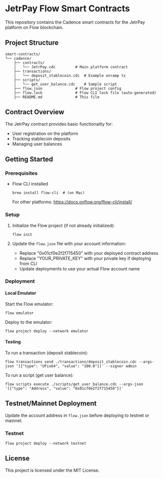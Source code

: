 # JetrPay Flow Smart Contracts

This repository contains the Cadence smart contracts for the JetrPay platform on Flow blockchain.

## Project Structure

```
smart-contracts/
└── cadence/
    ├── contracts/
    │   └── JetrPay.cdc         # Main platform contract
    ├── transactions/
    │   └── deposit_stablecoin.cdc  # Example onramp tx
    ├── scripts/
    │   └── get_user_balance.cdc    # Sample script
    ├── flow.json               # Flow project config
    ├── flow.lock               # Flow CLI lock file (auto-generated)
    ├── README.md               # This file
```

## Contract Overview

The JetrPay contract provides basic functionality for:
- User registration on the platform
- Tracking stablecoin deposits
- Managing user balances

## Getting Started

### Prerequisites

- Flow CLI installed
  ```
  brew install flow-cli  # (on Mac)
  ```
  
  For other platforms: https://docs.onflow.org/flow-cli/install/

### Setup

1. Initialize the Flow project (if not already initialized):
   ```
   flow init
   ```

2. Update the `flow.json` file with your account information:
   - Replace "0x01cf0e2f2f715450" with your deployed contract address
   - Replace "YOUR_PRIVATE_KEY" with your private key if deploying from CLI
   - Update deployments to use your actual Flow account name

### Deployment

#### Local Emulator

Start the Flow emulator:
```
flow emulator
```

Deploy to the emulator:
```
flow project deploy --network emulator
```

#### Testing

To run a transaction (deposit stablecoin):
```
flow transactions send ./transactions/deposit_stablecoin.cdc --args-json '[{"type": "UFix64", "value": "100.0"}]' --signer admin
```

To run a script (get user balance):
```
flow scripts execute ./scripts/get_user_balance.cdc --args-json '[{"type": "Address", "value": "0x01cf0e2f2f715450"}]'
```

## Testnet/Mainnet Deployment

Update the account address in `flow.json` before deploying to testnet or mainnet.

### Testnet
```
flow project deploy --network testnet
```

## License

This project is licensed under the MIT License.